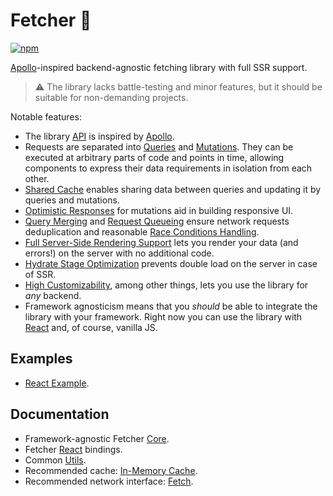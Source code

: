 # Fetcher 🌌

[![npm](https://img.shields.io/npm/v/@fetcher/core)](https://www.npmjs.com/package/@fetcher/core)

[Apollo](https://www.apollographql.com)-inspired backend-agnostic fetching library with full SSR support.

> ⚠ The library lacks battle-testing and minor features, but it should be suitable for non-demanding projects.

Notable features:

-   The library [API](packages/core#public-api) is inspired by [Apollo](https://www.apollographql.com/).
-   Requests are separated into [Queries](packages/core#queries) and [Mutations](packages/core#mutations). They can be executed at arbitrary parts of code and points in time, allowing components to express their data requirements in isolation from each other.
-   [Shared Cache](packages/core#shared-cache) enables sharing data between queries and updating it by queries and mutations.
-   [Optimistic Responses](packages/core#optimistic-responses) for mutations aid in building responsive UI.
-   [Query Merging](packages/core#query-merging) and [Request Queueing](packages/core#request-queueing) ensure network requests deduplication and reasonable [Race Conditions Handling](packages/core#race-conditions-handling).
-   [Full Server-Side Rendering Support](packages/core#full-server-side-rendering-support) lets you render your data (and errors!) on the server with no additional code.
-   [Hydrate Stage Optimization](packages/core#hydrate-stage-optimization) prevents double load on the server in case of SSR.
-   [High Customizability](packages/core#high-customizability), among other things, lets you use the library for _any_ backend.
-   Framework agnosticism means that you _should_ be able to integrate the library with your framework. Right now you can use the library with [React](packages/react) and, of course, vanilla JS.

## Examples

-   [React Example](packages/react-example#fetcher-react-example).

## Documentation

-   Framework-agnostic Fetcher [Core](packages/core#fetcher-core).
-   Fetcher [React](packages/react#fetcher-react) bindings.
-   Common [Utils](packages/utils#fetcher-utils).
-   Recommended cache: [In-Memory Cache](packages/in-memory-cache#fetcher-in-memory-cache).
-   Recommended network interface: [Fetch](packages/fetch#fetcher-fetch).
